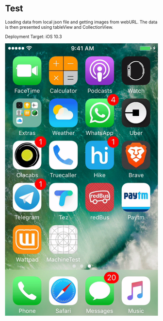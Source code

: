 # Test

Loading data from local json file and getting images from webURL.
The data is then presented using tableView and CollectionView.

Deployment Target: iOS 10.3


![Alt Text](https://github.com/ashinasok/Test/blob/master/test.gif)
